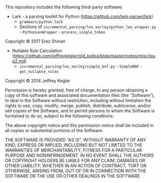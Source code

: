 This repository includes the following third-party software:

- Lark - a parsing toolkit for Python (https://github.com/lark-parser/lark)
  - `grammars/python.lark`
  - Sections of `incremental_parsing/lex_earley/python_lex_wrapper.py` - `PythonLexWrapper` - `process_single_token`

Copyright © 2017 Erez Shinan

- Nullable Rule Calculation (https://github.com/jeffreykegler/old_kollos/blob/master/notes/misc/loup2.md)
  - `incremental_parsing/lex_earley/simple_bnf.py` - `SimpleBNF` - `get_nullable_rules`

Copyright © 2014 Jeffrey Kegler

Permission is hereby granted, free of charge, to any person obtaining a copy of
this software and associated documentation files (the "Software"), to deal in
the Software without restriction, including without limitation the rights to
use, copy, modify, merge, publish, distribute, sublicense, and/or sell copies of
the Software, and to permit persons to whom the Software is furnished to do so,
subject to the following conditions:

The above copyright notice and this permission notice shall be included in all
copies or substantial portions of the Software.

THE SOFTWARE IS PROVIDED "AS IS", WITHOUT WARRANTY OF ANY KIND, EXPRESS OR
IMPLIED, INCLUDING BUT NOT LIMITED TO THE WARRANTIES OF MERCHANTABILITY, FITNESS
FOR A PARTICULAR PURPOSE AND NONINFRINGEMENT. IN NO EVENT SHALL THE AUTHORS OR
COPYRIGHT HOLDERS BE LIABLE FOR ANY CLAIM, DAMAGES OR OTHER LIABILITY, WHETHER
IN AN ACTION OF CONTRACT, TORT OR OTHERWISE, ARISING FROM, OUT OF OR IN
CONNECTION WITH THE SOFTWARE OR THE USE OR OTHER DEALINGS IN THE SOFTWARE.
